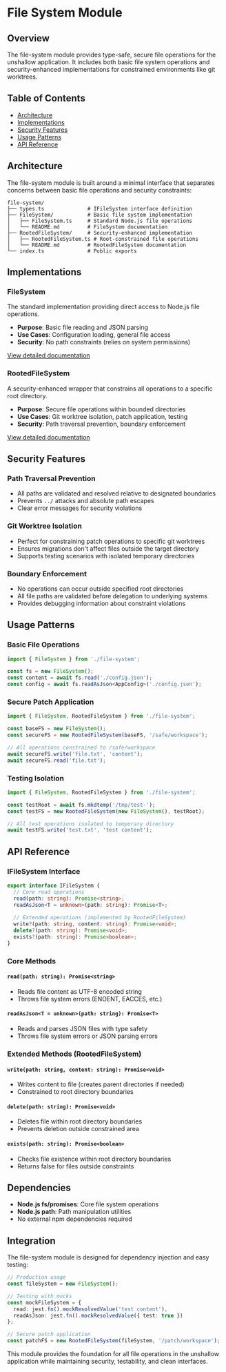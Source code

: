 # File System Module

## Overview

The file-system module provides type-safe, secure file operations for the unshallow application. It includes both basic file system operations and security-enhanced implementations for constrained environments like git worktrees.

## Table of Contents

- [Architecture](#architecture)
- [Implementations](#implementations)
- [Security Features](#security-features)
- [Usage Patterns](#usage-patterns)
- [API Reference](#api-reference)

## Architecture

The file-system module is built around a minimal interface that separates concerns between basic file operations and security constraints:

```
file-system/
├── types.ts              # IFileSystem interface definition
├── FileSystem/           # Basic file system implementation
│   ├── FileSystem.ts     # Standard Node.js file operations
│   └── README.md         # FileSystem documentation
├── RootedFileSystem/     # Security-enhanced implementation
│   ├── RootedFileSystem.ts # Root-constrained file operations
│   └── README.md         # RootedFileSystem documentation
└── index.ts              # Public exports
```

## Implementations

### FileSystem
The standard implementation providing direct access to Node.js file operations.

- **Purpose**: Basic file reading and JSON parsing
- **Use Cases**: Configuration loading, general file access
- **Security**: No path constraints (relies on system permissions)

[View detailed documentation](./FileSystem/README.md)

### RootedFileSystem
A security-enhanced wrapper that constrains all operations to a specific root directory.

- **Purpose**: Secure file operations within bounded directories
- **Use Cases**: Git worktree isolation, patch application, testing
- **Security**: Path traversal prevention, boundary enforcement

[View detailed documentation](./RootedFileSystem/README.md)

## Security Features

### Path Traversal Prevention
- All paths are validated and resolved relative to designated boundaries
- Prevents `../` attacks and absolute path escapes
- Clear error messages for security violations

### Git Worktree Isolation
- Perfect for constraining patch operations to specific git worktrees
- Ensures migrations don't affect files outside the target directory
- Supports testing scenarios with isolated temporary directories

### Boundary Enforcement
- No operations can occur outside specified root directories
- All file paths are validated before delegation to underlying systems
- Provides debugging information about constraint violations

## Usage Patterns

### Basic File Operations
```typescript
import { FileSystem } from './file-system';

const fs = new FileSystem();
const content = await fs.read('./config.json');
const config = await fs.readAsJson<AppConfig>('./config.json');
```

### Secure Patch Application
```typescript
import { FileSystem, RootedFileSystem } from './file-system';

const baseFS = new FileSystem();
const secureFS = new RootedFileSystem(baseFS, '/safe/workspace');

// All operations constrained to /safe/workspace
await secureFS.write('file.txt', 'content');
await secureFS.read('file.txt');
```

### Testing Isolation
```typescript
import { FileSystem, RootedFileSystem } from './file-system';

const testRoot = await fs.mkdtemp('/tmp/test-');
const testFS = new RootedFileSystem(new FileSystem(), testRoot);

// All test operations isolated to temporary directory
await testFS.write('test.txt', 'test content');
```

## API Reference

### IFileSystem Interface

```typescript
export interface IFileSystem {
  // Core read operations
  read(path: string): Promise<string>;
  readAsJson<T = unknown>(path: string): Promise<T>;
  
  // Extended operations (implemented by RootedFileSystem)
  write?(path: string, content: string): Promise<void>;
  delete?(path: string): Promise<void>;
  exists?(path: string): Promise<boolean>;
}
```

### Core Methods

#### `read(path: string): Promise<string>`
- Reads file content as UTF-8 encoded string
- Throws file system errors (ENOENT, EACCES, etc.)

#### `readAsJson<T = unknown>(path: string): Promise<T>`
- Reads and parses JSON files with type safety
- Throws file system errors or JSON parsing errors

### Extended Methods (RootedFileSystem)

#### `write(path: string, content: string): Promise<void>`
- Writes content to file (creates parent directories if needed)
- Constrained to root directory boundaries

#### `delete(path: string): Promise<void>`
- Deletes file within root directory boundaries
- Prevents deletion outside constrained area

#### `exists(path: string): Promise<boolean>`
- Checks file existence within root directory boundaries
- Returns false for files outside constraints

## Dependencies

- **Node.js fs/promises**: Core file system operations
- **Node.js path**: Path manipulation utilities
- No external npm dependencies required

## Integration

The file-system module is designed for dependency injection and easy testing:

```typescript
// Production usage
const fileSystem = new FileSystem();

// Testing with mocks
const mockFileSystem = {
  read: jest.fn().mockResolvedValue('test content'),
  readAsJson: jest.fn().mockResolvedValue({ test: true })
};

// Secure patch application
const patchFS = new RootedFileSystem(fileSystem, '/patch/workspace');
```

This module provides the foundation for all file operations in the unshallow application while maintaining security, testability, and clean interfaces.
